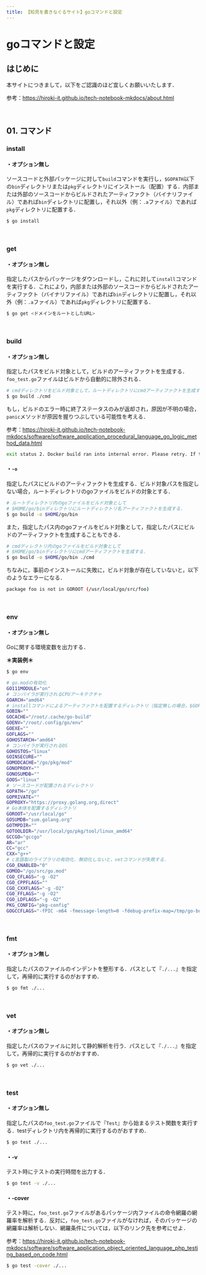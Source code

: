 ```yaml
---
title: 【知見を書きなぐるサイト】goコマンドと設定
---
```


# goコマンドと設定

## はじめに

本サイトにつきまして，以下をご認識のほど宜しくお願いいたします．

参考：https://hiroki-it.github.io/tech-notebook-mkdocs/about.html

<br>

## 01. コマンド

### install

#### ・オプション無し

ソースコードと外部パッケージに対して```build```コマンドを実行し，```$GOPATH```以下の```bin```ディレクトリまたは```pkg```ディレクトリにインストール（配置）する．内部または外部のソースコードからビルドされたアーティファクト（バイナリファイル）であれば```bin```ディレクトリに配置し，それ以外（例：```.a```ファイル）であれば```pkg```ディレクトリに配置する．

```bash
$ go install
```

<br>

### get

#### ・オプション無し

指定したパスからパッケージをダウンロードし，これに対して```install```コマンドを実行する．これにより，内部または外部のソースコードからビルドされたアーティファクト（バイナリファイル）であれば```bin```ディレクトリに配置し，それ以外（例：```.a```ファイル）であれば```pkg```ディレクトリに配置する．

```bash
$ go get <ドメインをルートとしたURL>
```

<br>

### build

#### ・オプション無し

指定したパスをビルド対象として，ビルドのアーティファクトを生成する．```foo_test.go```ファイルはビルドから自動的に除外される．

```bash
# cmdディレクトリをビルド対象として，ルートディレクトリにcmdアーティファクトを生成する．
$ go build ./cmd
```

もし，ビルドのエラー時に終了ステータスのみが返却され，原因が不明の場合，```panic```メソッドが原因を握りつぶしている可能性を考える．

参考：https://hiroki-it.github.io/tech-notebook-mkdocs/software/software_application_procedural_language_go_logic_method_data.html

```bash
exit status 2. Docker build ran into internal error. Please retry. If this keeps happening, please open an issue..
```

#### ・```-o```

指定したパスにビルドのアーティファクトを生成する．ビルド対象パスを指定しない場合，ルートディレクトリのgoファイルをビルドの対象とする．

```bash
# ルートディレクトリ内のgoファイルをビルド対象として
# $HOME/go/binディレクトリにルートディレクトリ名アーティファクトを生成する．
$ go build -o $HOME/go/bin
```

また，指定したパス内のgoファイルをビルド対象として，指定したパスにビルドのアーティファクトを生成することもできる．

```bash
# cmdディレクトリ内のgoファイルをビルド対象として
# $HOME/go/binディレクトリにcmdアーティファクトを生成する．
$ go build -o $HOME/go/bin ./cmd
```

 ちなみに，事前のインストールに失敗に，ビルド対象が存在していないと，以下のようなエラーになる．

```bash
package foo is not in GOROOT (/usr/local/go/src/foo)
```

<br>

### env

#### ・オプション無し

Goに関する環境変数を出力する．

**＊実装例＊**

```bash
$ go env

# go.modの有効化
GO111MODULE="on"
# コンパイラが実行されるCPUアーキテクチャ
GOARCH="amd64"
# installコマンドによるアーティファクトを配置するディレクトリ（指定無しの場合，$GOPATH/bin）
GOBIN=""
GOCACHE="/root/.cache/go-build"
GOENV="/root/.config/go/env"
GOEXE=""
GOFLAGS=""
GOHOSTARCH="amd64"
# コンパイラが実行されるOS
GOHOSTOS="linux"
GOINSECURE=""
GOMODCACHE="/go/pkg/mod"
GONOPROXY=""
GONOSUMDB=""
GOOS="linux"
# ソースコードが配置されるディレクトリ
GOPATH="/go"
GOPRIVATE=""
GOPROXY="https://proxy.golang.org,direct"
# Go本体を配置するディレクトリ
GOROOT="/usr/local/go"
GOSUMDB="sum.golang.org"
GOTMPDIR=""
GOTOOLDIR="/usr/local/go/pkg/tool/linux_amd64"
GCCGO="gccgo"
AR="ar"
CC="gcc"
CXX="g++"
# c言語製のライブラリの有効化．無効化しないと，vetコマンドが失敗する．
CGO_ENABLED="0"
GOMOD="/go/src/go.mod"
CGO_CFLAGS="-g -O2"
CGO_CPPFLAGS=""
CGO_CXXFLAGS="-g -O2"
CGO_FFLAGS="-g -O2"
CGO_LDFLAGS="-g -O2"
PKG_CONFIG="pkg-config"
GOGCCFLAGS="-fPIC -m64 -fmessage-length=0 -fdebug-prefix-map=/tmp/go-build887404645=/tmp/go-build -gno-record-gcc-switches"
```

<br>

### fmt

#### ・オプション無し

指定したパスのファイルのインデントを整形する．パスとして『```./...```』を指定して，再帰的に実行するのがおすすめ．

```bash
$ go fmt ./...
```

<br>

### vet

#### ・オプション無し

指定したパスのファイルに対して静的解析を行う．パスとして『```./...```』を指定して，再帰的に実行するのがおすすめ．

```bash
$ go vet ./...
```

<br>

### test

#### ・オプション無し

指定したパスの```foo_test.go```ファイルで『```Test```』から始まるテスト関数を実行する．testディレクトリ内を再帰的に実行するのがおすすめ．

```bash
$ go test ./...
```

#### ・-v

テスト時にテストの実行時間を出力する．

```bash
$ go test -v ./...
```

#### ・-cover

テスト時に，```foo_test.go```ファイルがあるパッケージ内ファイルの命令網羅の網羅率を解析する．反対に，```foo_test.go```ファイルがなければ，そのパッケージの網羅率は解析しない．網羅条件については，以下のリンク先を参考にせよ．

参考：https://hiroki-it.github.io/tech-notebook-mkdocs/software/software_application_object_oriented_language_php_testing_based_on_code.html

```bash
$ go test -cover ./...
```

